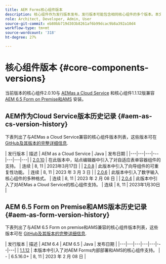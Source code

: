 ```yaml
---
title: AEM Forms核心组件版本
description: 核心组件作为发行版本发布，发行版本可能包含相同核心组件的多个版本。本文档介绍了什么是发行版本和版本，以及如何了解核心组件与 AEM 的兼容性。
role: Architect, Developer, Admin, User
source-git-commit: eb80bb719d303b8261af6b99dcac9b8a392a10d4
workflow-type: tm+mt
source-wordcount: '318'
ht-degree: 27%

---
```



# 核心组件版本 {#core-components-versions}

当前版本的核心组件2.0.10与 [AEMas a Cloud Service](https://experienceleague.adobe.com/docs/experience-manager-cloud-service/landing/home.html?lang=zh-Hans) 和核心组件1.1.12版兼容 [AEM 6.5 Form on Premise和AMS](https://experienceleague.adobe.com/docs/experience-manager-65/user-guide/home.html?lang=zh-Hans) 安装。

## AEM作为Cloud Service版本历史记录 {#aem-as-cs-version-history}

下表列出了与AEMas a Cloud Service兼容的核心组件版本列表，这些版本可在 [GitHub及其版本的完整详细信息](https://github.com/adobe/aem-core-forms-components/releases).

| 发行版本 | 描述 | AEM as a Cloud Service | Java | 发布日期 |
|---|---|---|---|---|---|---|
| [2.0.10](https://github.com/adobe/aem-core-forms-components/releases/tag/core-forms-components-reactor-2.0.10) | 在此版本中，站点编辑器中引入了对自适应表单容器组件的支持。 | 连续 | 8, 11 | 2023年3月17日 |
| [2.0.8](https://github.com/adobe/aem-core-forms-components/releases/tag/core-forms-components-reactor-2.0.8) | 此版本中引入了向导组件的可重复性功能。 | 连续 | 8, 11 | 2023 年 3 月 3 日 |
| [2.0.6](https://github.com/adobe/aem-core-forms-components/releases/tag/core-forms-components-reactor-2.0.6) | 此版本中引入了数字输入核心组件的多种格式。 | 连续 | 8, 11 | 2023 年 2 月 08 日 |
| [2.0.4](https://github.com/adobe/aem-core-forms-components/releases/tag/core-forms-components-reactor-2.0.6) | 此版本中引入了对AEMas a Cloud Service的核心组件支持。 | 连续 | 8, 11 | 2023年1月30日 |

## AEM 6.5 Form on Premise和AMS版本历史记录 {#aem-as-form-version-history}

下表列出了与AEM 6.5 Form on premise和AMS兼容的核心组件版本列表，这些版本可在 [GitHub及其版本的完整详细信息](https://github.com/adobe/aem-core-forms-components/releases/tag/core-forms-components-reactor-1.1.12).

| 发行版本 | 描述 | AEM 6.4 | AEM 6.5 | Java | 发布日期 |
|---|---|---|---|---|---|---|
| [1.1.12](https://github.com/adobe/aem-core-forms-components/releases/tag/core-forms-components-reactor-1.1.12) | 本版本中引入了对AEM Forms内部部署和AMS的核心组件支持。 | - | 6.5.16.0+ | 8, 11 | 2023 年 2 月 08 日 |